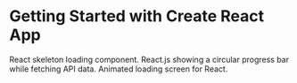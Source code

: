 # Getting Started with Create React App

React skeleton loading component. React.js showing a circular progress bar while fetching API data. Animated loading screen for React.
